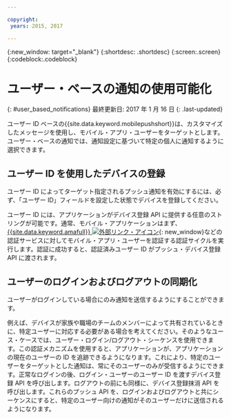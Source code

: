 ```yaml
---

copyright:
 years: 2015, 2017

---
```


{:new_window: target="_blank"}
{:shortdesc: .shortdesc}
{:screen:.screen}
{:codeblock:.codeblock}

# ユーザー・ベースの通知の使用可能化
{: #user_based_notifications}
最終更新日: 2017 年 1 月 16 日
{: .last-updated}

ユーザー ID ベースの{{site.data.keyword.mobilepushshort}}は、カスタマイズしたメッセージを使用し、モバイル・アプリ・ユーザーをターゲットとします。ユーザー・ベースの通知では、通知設定に基づいて特定の個人に通知するように選択できます。

## ユーザー ID を使用したデバイスの登録
ユーザー ID によってターゲット指定されるプッシュ通知を有効にするには、必ず、「ユーザー ID」フィールドを設定した状態でデバイスを登録してください。     

ユーザー ID には、アプリケーションがデバイス登録 API に提供する任意のストリングが可能です。通常、モバイル・アプリケーションはまず、[{{site.data.keyword.amafull}} ![外部リンク・アイコン](../../icons/launch-glyph.svg "外部リンク・アイコン")](https://console.ng.bluemix.net/docs/services/mobileaccess/index.html){: new_window}などの認証サービスに対してモバイル・アプリ・ユーザーを認証する認証サイクルを実行します。認証に成功すると、認証済みユーザー ID がプッシュ・デバイス登録 API に渡されます。 

## ユーザーのログインおよびログアウトの同期化 

ユーザーがログインしている場合にのみ通知を送信するようにすることができます。 

例えば、デバイスが家族や職場のチームのメンバーによって共有されているときに、特定ユーザーに対応する必要がある場合を考えてください。そのようなユース・ケースでは、ユーザー・ログイン/ログアウト・シーケンスを使用できます。この認証メカニズムを使用すると、アプリケーションが、アプリケーションの現在のユーザーの ID を追跡できるようになります。これにより、特定のユーザーをターゲットとした通知は、常にそのユーザーのみが受信するようにできます。正常なログインの後、ログイン・ユーザーのユーザー ID を渡すデバイス登録 API を呼び出します。ログアウトの前にも同様に、デバイス登録抹消 API を呼び出します。これらのプッシュ API を、ログインおよびログアウトと共にシーケンスにすると、特定のユーザー向けの通知がそのユーザーだけに送信されるようになります。
